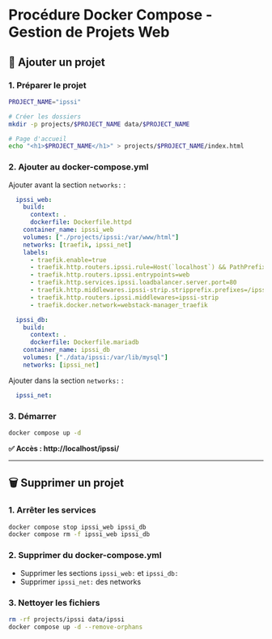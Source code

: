 # Procédure Docker Compose - Gestion de Projets Web

## 🚀 Ajouter un projet

### 1. Préparer le projet
```bash
PROJECT_NAME="ipssi"

# Créer les dossiers
mkdir -p projects/$PROJECT_NAME data/$PROJECT_NAME

# Page d'accueil
echo "<h1>$PROJECT_NAME</h1>" > projects/$PROJECT_NAME/index.html
```

### 2. Ajouter au docker-compose.yml
Ajouter avant la section `networks:` :

```yaml
  ipssi_web:
    build:
      context: .
      dockerfile: Dockerfile.httpd
    container_name: ipssi_web
    volumes: ["./projects/ipssi:/var/www/html"]
    networks: [traefik, ipssi_net]
    labels:
      - traefik.enable=true
      - traefik.http.routers.ipssi.rule=Host(`localhost`) && PathPrefix(`/ipssi`)
      - traefik.http.routers.ipssi.entrypoints=web
      - traefik.http.services.ipssi.loadbalancer.server.port=80
      - traefik.http.middlewares.ipssi-strip.stripprefix.prefixes=/ipssi
      - traefik.http.routers.ipssi.middlewares=ipssi-strip
      - traefik.docker.network=webstack-manager_traefik

  ipssi_db:
    build:
      context: .
      dockerfile: Dockerfile.mariadb
    container_name: ipssi_db
    volumes: ["./data/ipssi:/var/lib/mysql"]
    networks: [ipssi_net]
```

Ajouter dans la section `networks:` :
```yaml
  ipssi_net:
```

### 3. Démarrer
```bash
docker compose up -d
```

**✅ Accès : http://localhost/ipssi/**

---

## 🗑️ Supprimer un projet

### 1. Arrêter les services
```bash
docker compose stop ipssi_web ipssi_db
docker compose rm -f ipssi_web ipssi_db
```

### 2. Supprimer du docker-compose.yml
- Supprimer les sections `ipssi_web:` et `ipssi_db:`
- Supprimer `ipssi_net:` des networks

### 3. Nettoyer les fichiers
```bash
rm -rf projects/ipssi data/ipssi
docker compose up -d --remove-orphans
```